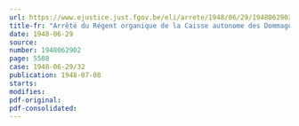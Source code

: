 ```yaml
---
url: https://www.ejustice.just.fgov.be/eli/arrete/1948/06/29/1948062902/justel
title-fr: "Arrêté du Régent organique de la Caisse autonome des Dommages de Guerre"
date: 1948-06-29
source:
number: 1948062902
page: 5508
case: 1948-06-29/32
publication: 1948-07-08
starts:
modifies:
pdf-original:
pdf-consolidated:
---
```


